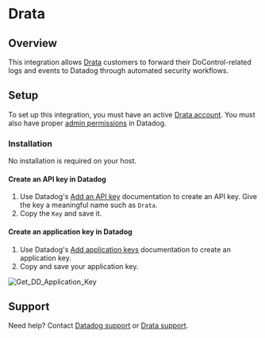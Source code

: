 # Drata

## Overview

This integration allows [Drata][5] customers to forward their DoControl-related logs and events to Datadog through automated security workflows.

## Setup

To set up this integration, you must have an active [Drata account][6]. You must also have proper [admin permissions][7] in Datadog.

### Installation

No installation is required on your host.


#### Create an API key in Datadog

1. Use Datadog's [Add an API key][2] documentation to create an API key. Give the key a meaningful name such as `Drata`.
2. Copy the `Key` and save it.


#### Create an application key in Datadog

1. Use Datadog's [Add application keys][3] documentation to create an application key.
2. Copy and save your application key.

![Get_DD_Application_Key](https://raw.githubusercontent.com/DataDog/integrations-extras/master/docontrol/images/Get_DD_Application_Key.png)



## Support

Need help? Contact [Datadog support][1] or [Drata support][4].


[1]: https://docs.datadoghq.com/help/
[2]: https://docs.datadoghq.com/account_management/api-app-keys/#add-an-api-key-or-client-token
[3]: https://docs.datadoghq.com/account_management/api-app-keys/#add-application-keys
[4]: mailto:support@drata.com
[5]: https://www.drata.com
[6]: https://drata.com/demo
[7]: https://docs.datadoghq.com/account_management/rbac/permissions/
